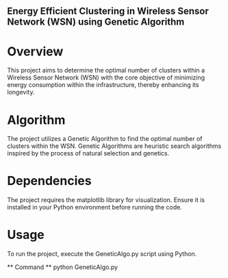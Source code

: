 ## Energy Efficient Clustering in Wireless Sensor Network (WSN) using Genetic Algorithm ##

# Overview #
This project aims to determine the optimal number of clusters within a Wireless Sensor Network (WSN) with the core objective of minimizing energy consumption within the infrastructure, thereby enhancing its longevity.

# Algorithm #
The project utilizes a Genetic Algorithm to find the optimal number of clusters within the WSN. Genetic Algorithms are heuristic search algorithms inspired by the process of natural selection and genetics.

# Dependencies #
The project requires the matplotlib library for visualization. Ensure it is installed in your Python environment before running the code.

# Usage #
To run the project, execute the GeneticAlgo.py script using Python.

** Command **
python GeneticAlgo.py
